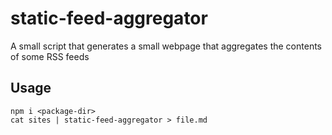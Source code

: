 # static-feed-aggregator
A small script that generates a small webpage that aggregates the contents of some RSS feeds

Usage
---

```
npm i <package-dir>
cat sites | static-feed-aggregator > file.md
```
